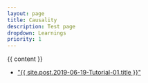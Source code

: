 ```yaml
---
layout: page
title: Causality
description: Test page
dropdown: Learnings
priority: 1
---
```


{{ content }}

<ul>

<li><a href="{{ site.post.2019-06-19-Tutorial-01.url }}">"{{ site.post.2019-06-19-Tutorial-01.title }}"</a></li>
</ul>
